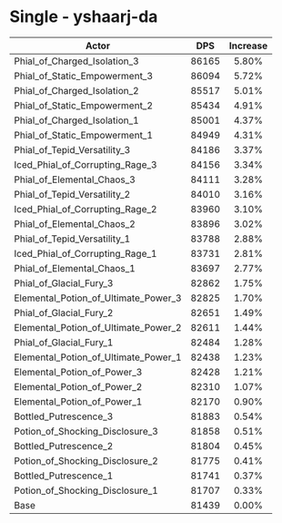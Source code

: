 # Single - yshaarj-da
| Actor | DPS | Increase |
|---|:---:|:---:|
|Phial_of_Charged_Isolation_3|86165|5.80%|
|Phial_of_Static_Empowerment_3|86094|5.72%|
|Phial_of_Charged_Isolation_2|85517|5.01%|
|Phial_of_Static_Empowerment_2|85434|4.91%|
|Phial_of_Charged_Isolation_1|85001|4.37%|
|Phial_of_Static_Empowerment_1|84949|4.31%|
|Phial_of_Tepid_Versatility_3|84186|3.37%|
|Iced_Phial_of_Corrupting_Rage_3|84156|3.34%|
|Phial_of_Elemental_Chaos_3|84111|3.28%|
|Phial_of_Tepid_Versatility_2|84010|3.16%|
|Iced_Phial_of_Corrupting_Rage_2|83960|3.10%|
|Phial_of_Elemental_Chaos_2|83896|3.02%|
|Phial_of_Tepid_Versatility_1|83788|2.88%|
|Iced_Phial_of_Corrupting_Rage_1|83731|2.81%|
|Phial_of_Elemental_Chaos_1|83697|2.77%|
|Phial_of_Glacial_Fury_3|82862|1.75%|
|Elemental_Potion_of_Ultimate_Power_3|82825|1.70%|
|Phial_of_Glacial_Fury_2|82651|1.49%|
|Elemental_Potion_of_Ultimate_Power_2|82611|1.44%|
|Phial_of_Glacial_Fury_1|82484|1.28%|
|Elemental_Potion_of_Ultimate_Power_1|82438|1.23%|
|Elemental_Potion_of_Power_3|82428|1.21%|
|Elemental_Potion_of_Power_2|82310|1.07%|
|Elemental_Potion_of_Power_1|82170|0.90%|
|Bottled_Putrescence_3|81883|0.54%|
|Potion_of_Shocking_Disclosure_3|81858|0.51%|
|Bottled_Putrescence_2|81804|0.45%|
|Potion_of_Shocking_Disclosure_2|81775|0.41%|
|Bottled_Putrescence_1|81741|0.37%|
|Potion_of_Shocking_Disclosure_1|81707|0.33%|
|Base|81439|0.00%|
